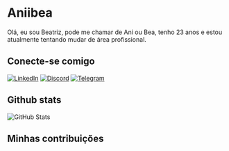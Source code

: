 # Aniibea
Olá, eu sou Beatriz, pode me chamar de Ani ou Bea, tenho 23 anos e estou atualmente tentando mudar de área profissional.

## Conecte-se comigo
[![LinkedIn](https://img.shields.io/badge/LinkedIn-000?style=for-the-badge&logo=linkedin&logoColor=8F9FE4)](https://www.linkedin.com/in/mariana-araújo-75257827b/overlay/contact-info/)
[![Discord](https://img.shields.io/badge/Discord-000?style=for-the-badge&logo=discord&logoColor=8F9FE4)](https://https://discord.com/channels/@anibea/)
[![Telegram](https://img.shields.io/badge/Telegram-000?style=for-the-badge&logo=telegram&logoColor=8F9FE4)](https://t.me/@anibeea)

## Github stats
![GitHub Stats](https://github-readme-stats.vercel.app/api?username=Aniibea&theme=transparent&bg_color=bca5d4&border_color=7164b4&show_icons=true&icon_color=7164b4&title_color=efe2fa&text_color=000)

## Minhas contribuições